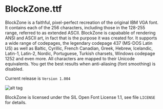 BlockZone.ttf
===============

BlockZone is a faithful, pixel-perfect recreation of the original IBM VGA font. It contains each of the 256 characters, including those in the 128-255 range, referred to as extended ASCII. BlockZone is capabable of rendering ANSI and ASCII art, in fact that is the purpose it was created for. It supports a wide range of codepages, the legendary codepage 437 (MS-DOS Latin US) as well as Baltic, Cyrillic, French Canadian, Greek, Hebrew, Icelandic, Latin-1, Latin-2, Nordic, Portuguese, Turkish charsets, Windows codepage 1252 and even more. All characters are mapped to their Unicode equivalents. You get the best results when anti-aliasing (font smoothing) is disabled.

Current release is `Version 1.004`

![alt tag](https://raw.githubusercontent.com/ansilove/BlockZone/master/screenshots/x-wing.png)

BlockZone is licensed under the SIL Open Font License 1.1, see file `LICENSE` for details.
